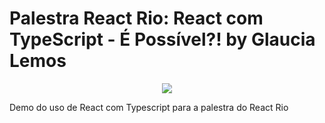 # Palestra React Rio: React com TypeScript - É Possível?! by Glaucia Lemos

<p align="center">
  <img src="https://imgur.com/a/EXPaU.gif"/>
</p>



Demo do uso de React com Typescript para a palestra do React Rio



